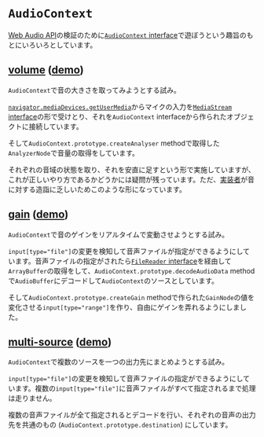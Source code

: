 # `AudioContext`

[Web Audio API](https://www.w3.org/TR/2015/WD-webaudio-20151208/)の検証のために[`AudioContext` interface](https://www.w3.org/TR/2015/WD-webaudio-20151208/#AudioContext)で遊ぼうという趣旨のもとにいろいろとしています。

## [volume](/volume) ([demo](https://ykzts-sandbox.github.io/audio-context/volume/))

`AudioContext`で音の大きさを取ってみようとする試み。

[`navigator.mediaDevices.getUserMedia`](https://www.w3.org/TR/2016/CR-mediacapture-streams-20160519/#dom-mediadevices-getusermedia)からマイクの入力を[`MediaStream` interface](https://www.w3.org/TR/2016/CR-mediacapture-streams-20160519/#mediastream)の形で受けとり、それを`AudioContext` interfaceから作られたオブジェクトに接続しています。

そして`AudioContext.prototype.createAnalyser` methodで取得した`AnalyzerNode`で音量の取得をしています。

それぞれの音域の状態を取り、それを安直に足すという形で実施していますが、これが正しいやり方であるかどうかには疑問が残っています。ただ、[実装者](https://github.com/ykzts)が音に対する造詣に乏しいためこのような形になっています。

## [gain](/gain) ([demo](https://ykzts-sandbox.github.io/audio-context/gain/))

`AudioContext`で音のゲインをリアルタイムで変動させようとする試み。

`input[type="file"]`の変更を検知して音声ファイルが指定ができるようにしています。音声ファイルの指定がされたら[`FileReader` interface](https://www.w3.org/TR/2015/WD-FileAPI-20150421/#APIASynch)を経由して`ArrayBuffer`の取得をして、`AudioContext.prototype.decodeAudioData` methodで`AudioBuffer`にデコードして`AudioContext`のソースとしています。

そして`AudioContext.prototype.createGain` methodで作られた`GainNode`の値を変化させる`input[type="range"]`を作り、自由にゲインを弄れるようにしました。

## [multi-source](/multi-source) ([demo](https://ykzts-sandbox.github.io/audio-context/multi-source))

`AudioContext`で複数のソースを一つの出力先にまとめようとする試み。

`input[type="file"]`の変更を検知して音声ファイルの指定ができるようにしています。複数の`input[type="file"]`に音声ファイルがすべて指定されるまで処理は走りません。

複数の音声ファイルが全て指定されるとデコードを行い、それぞれの音声の出力先を共通のもの (`AudioContext.prototype.destination`) にしています。
